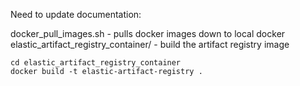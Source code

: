 Need to update documentation:

docker_pull_images.sh - pulls docker images down to local docker
elastic_artifact_registry_container/ - build the artifact registry image
```
cd elastic_artifact_registry_container
docker build -t elastic-artifact-registry .

